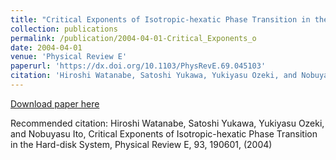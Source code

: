 ```yaml
---
title: "Critical Exponents of Isotropic-hexatic Phase Transition in the Hard-disk System"
collection: publications
permalink: /publication/2004-04-01-Critical_Exponents_o
date: 2004-04-01
venue: 'Physical Review E'
paperurl: 'https://dx.doi.org/10.1103/PhysRevE.69.045103'
citation: 'Hiroshi Watanabe, Satoshi Yukawa, Yukiyasu Ozeki, and Nobuyasu Ito, Critical Exponents of Isotropic-hexatic Phase Transition in the Hard-disk System, Physical Review E,  <bf>93</bf>, 190601, (2004)'
---
```


<a href='https://dx.doi.org/10.1103/PhysRevE.69.045103'>Download paper here</a>

Recommended citation: Hiroshi Watanabe, Satoshi Yukawa, Yukiyasu Ozeki, and Nobuyasu Ito, Critical Exponents of Isotropic-hexatic Phase Transition in the Hard-disk System, Physical Review E,  <bf>93</bf>, 190601, (2004)
